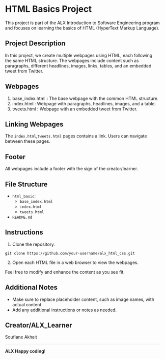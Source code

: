 # HTML Basics Project

This project is part of the ALX Introduction to Software Engineering program and focuses on learning the basics of HTML (HyperText Markup Language).

## Project Description

In this project, we create multiple webpages using HTML, each following the same HTML structure. The webpages include content such as paragraphs, different headlines, images, links, tables, and an embedded tweet from Twitter.

## Webpages

1. base_index.html : The base webpage with the common HTML structure.
2. index.html : Webpage with paragraphs, headlines, images, and a table.
3. tweets.html : Webpage with an embedded tweet from Twitter.

## Linking Webpages

The `index.html`,`tweets.html` pages contains a link. Users can navigate between these pages.

## Footer

All webpages include a footer with the sign of the creator/learner.

## File Structure

- `html_basic`:
    - `base_index.html`
    - `index.html`
    - `tweets.html`
- `README.md`

## Instructions

1. Clone the repository.

```git clone https://github.com/your-username/alx_html_css.git```

2. Open each HTML file in a web browser to view the webpages.

Feel free to modify and enhance the content as you see fit.

## Additional Notes

- Make sure to replace placeholder content, such as image names, with actual content.
- Add any additional instructions or notes as needed.

## Creator/ALX_Learner

Soufiane Akhait

---

**ALX Happy coding!**



